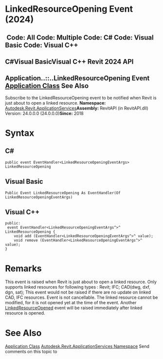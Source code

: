 # LinkedResourceOpening Event (2024)

﻿
 Code: All Code: Multiple Code: C# Code: Visual Basic Code: Visual C++   
---  
C#Visual BasicVisual C++
Revit 2024 API  
---  
Application..::..LinkedResourceOpening Event  
[Application Class](94db8ea8-d2c3-5e71-8030-466bcb8e4426.md "Application Class") See Also  
---  
Subscribe to the LinkedResourceOpening event to be notified when Revit is just about to open a linked resource. 
**Namespace:** [Autodesk.Revit.ApplicationServices](91957e18-2935-006c-83ab-3b5b9dbb5928.md "Autodesk.Revit.ApplicationServices Namespace")**Assembly:** RevitAPI (in RevitAPI.dll) Version: 24.0.0.0 (24.0.0.0)**Since:** 2018 
# Syntax
C#  
---  
```text
public event EventHandler<LinkedResourceOpeningEventArgs> LinkedResourceOpening
```
  
Visual Basic  
---  
```text
Public Event LinkedResourceOpening As EventHandler(Of LinkedResourceOpeningEventArgs)
```
  
Visual C++  
---  
```text
public:
 event EventHandler<LinkedResourceOpeningEventArgs^>^ LinkedResourceOpening {
	void add (EventHandler<LinkedResourceOpeningEventArgs^>^ value);
	void remove (EventHandler<LinkedResourceOpeningEventArgs^>^ value);
}
```
  
# Remarks
This event is raised when Revit is just about to open a linked resource. Only supports linked resources for following types : Revit; IFC; CAD(dwg, dxf, dgn, sat); This event would not be raised if there are no update on linked CAD, IFC resources. 
Event is not cancellable.
The linked resource cannot be modified, for it is not opened yet at the time of the event.
Another [LinkedResourceOpened](58045f61-5a60-aa9e-5360-afb39e51268e.md "LinkedResourceOpened Event") event will be raised immediately after linked resource is opened.
# See Also
[Application Class](94db8ea8-d2c3-5e71-8030-466bcb8e4426.md "Application Class")
[Autodesk.Revit.ApplicationServices Namespace](91957e18-2935-006c-83ab-3b5b9dbb5928.md "Autodesk.Revit.ApplicationServices Namespace")
Send comments on this topic to 